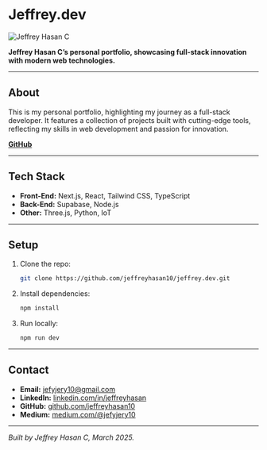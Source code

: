 # Jeffrey.dev

![Jeffrey Hasan C](/Jeffrey.png)

**Jeffrey Hasan C’s personal portfolio, showcasing full-stack innovation with modern web technologies.**

---

## About

This is my personal portfolio, highlighting my journey as a full-stack developer. It features a collection of projects built with cutting-edge tools, reflecting my skills in web development and passion for innovation.

**[GitHub](https://github.com/jeffreyhasan10/jeffrey.dev)**

---

## Tech Stack

- **Front-End:** Next.js, React, Tailwind CSS, TypeScript
- **Back-End:** Supabase, Node.js
- **Other:** Three.js, Python, IoT

---

## Setup

1. Clone the repo:  
   ```bash
   git clone https://github.com/jeffreyhasan10/jeffrey.dev.git
   ```
2. Install dependencies:  
   ```bash
   npm install
   ```
3. Run locally:  
   ```bash
   npm run dev
   ```

---

## Contact

- **Email:** [jefyjery10@gmail.com](mailto:jefyjery10@gmail.com)
- **LinkedIn:** [linkedin.com/in/jeffreyhasan](https://linkedin.com/in/jeffreyhasan)
- **GitHub:** [github.com/jeffreyhasan10](https://github.com/jeffreyhasan10)
- **Medium:** [medium.com/@jefyjery10](https://medium.com/@jefyjery10)

---

*Built by Jeffrey Hasan C, March 2025.*

